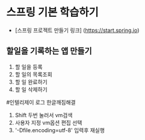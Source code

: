 # 스프링 기본 학습하기
- [스프링 프로젝트 만들기 링크] (https://start.spring.io)
## 할일을 기록하는 앱 만들기
1. 할 일을 등록
2. 할 일의 목록조회
3. 할 일 완료하기
4. 할 일 삭제하기

#인텔리제이 로그 한글깨짐해결
1. Shift 두번 눌러서 vm검색
2. 사용자 지정 vm옵션 편집 선택
3. '-Dfile.encoding=utf-8' 입력후 재실행